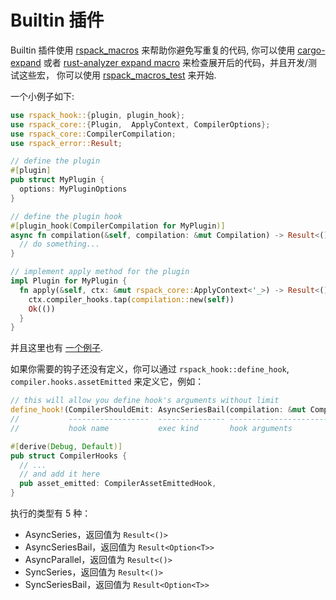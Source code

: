 # Builtin 插件

Builtin 插件使用 [rspack_macros](https://github.com/web-infra-dev/rspack/tree/7cc39cc4bb6f73791a5bcb175137ffd84b105da5/crates/rspack_macros) 来帮助你避免写重复的代码, 你可以使用 [cargo-expand](https://github.com/dtolnay/cargo-expand) 或者 [rust-analyzer expand macro](https://rust-analyzer.github.io/manual.html#expand-macro-recursively) 来检查展开后的代码，并且开发/测试这些宏， 你可以使用 [rspack_macros_test](https://github.com/web-infra-dev/rspack/tree/7cc39cc4bb6f73791a5bcb175137ffd84b105da5/crates/rspack_macros_test) 来开始.

一个小例子如下:

```rust
use rspack_hook::{plugin, plugin_hook};
use rspack_core::{Plugin,  ApplyContext, CompilerOptions};
use rspack_core::CompilerCompilation;
use rspack_error::Result;

// define the plugin
#[plugin]
pub struct MyPlugin {
  options: MyPluginOptions
}

// define the plugin hook
#[plugin_hook(CompilerCompilation for MyPlugin)]
async fn compilation(&self, compilation: &mut Compilation) -> Result<()> {
  // do something...
}

// implement apply method for the plugin
impl Plugin for MyPlugin {
  fn apply(&self, ctx: &mut rspack_core::ApplyContext<'_>) -> Result<()> {
    ctx.compiler_hooks.tap(compilation::new(self))
    Ok(())
  }
}
```

并且这里也有 [一个例子](https://github.com/web-infra-dev/rspack/blob/7cc39cc4bb6f73791a5bcb175137ffd84b105da5/crates/rspack_plugin_ignore/src/lib.rs).

如果你需要的钩子还没有定义，你可以通过 `rspack_hook::define_hook`, `compiler.hooks.assetEmitted` 来定义它，例如：

```rust
// this will allow you define hook's arguments without limit
define_hook!(CompilerShouldEmit: AsyncSeriesBail(compilation: &mut Compilation) -> bool);
//           ------------------  --------------- -----------------------------  -------
//           hook name           exec kind       hook arguments                 return value (Result<Option<bool>>)

#[derive(Debug, Default)]
pub struct CompilerHooks {
  // ...
  // and add it here
  pub asset_emitted: CompilerAssetEmittedHook,
}
```

执行的类型有 5 种：

- AsyncSeries，返回值为 `Result<()>`
- AsyncSeriesBail，返回值为 `Result<Option<T>>`
- AsyncParallel，返回值为 `Result<()>`
- SyncSeries，返回值为 `Result<()>`
- SyncSeriesBail，返回值为 `Result<Option<T>>`
